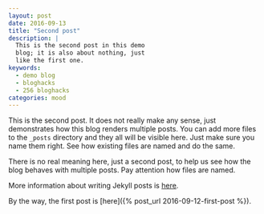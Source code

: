 ```yaml
---
layout: post
date: 2016-09-13
title: "Second post"
description: |
  This is the second post in this demo
  blog; it is also about nothing, just
  like the first one.
keywords:
  - demo blog
  - bloghacks
  - 256 bloghacks
categories: mood
---
```


This is the second post. It does not really make
any sense, just demonstrates how this blog renders multiple posts. You can add
more files to the `_posts` directory and they all will be visible
here. Just make sure you name them right. See how existing files
are named and do the same.

<!--more-->

There is no real meaning here, just a second post, to help
us see how the blog behaves with multiple posts. Pay attention
how files are named.

More information about writing Jekyll posts is
[here](https://jekyllrb.com/docs/posts/).

By the way, the first post is [here]({% post_url 2016-09-12-first-post %}).

